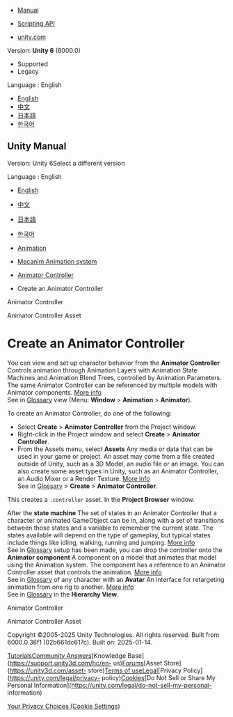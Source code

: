 [](https://docs.unity3d.com)

  * [Manual](../Manual/index.html)
  * [Scripting API](../ScriptReference/index.html)

  * [unity.com](https://unity.com/)

Version: **Unity 6** (6000.0)

  * Supported
  * Legacy

Language : English

  * [English](/Manual/AnimatorControllerCreation.html)
  * [中文](/cn/current/Manual/AnimatorControllerCreation.html)
  * [日本語](/ja/current/Manual/AnimatorControllerCreation.html)
  * [한국어](/kr/current/Manual/AnimatorControllerCreation.html)

[](https://docs.unity3d.com)

## Unity Manual

Version: Unity 6Select a different version

Language : English

  * [English](/Manual/AnimatorControllerCreation.html)
  * [中文](/cn/current/Manual/AnimatorControllerCreation.html)
  * [日本語](/ja/current/Manual/AnimatorControllerCreation.html)
  * [한국어](/kr/current/Manual/AnimatorControllerCreation.html)

  * [Animation](AnimationSection.html)
  * [Mecanim Animation system](AnimationOverview.html)
  * [Animator Controller](class-AnimatorController.html)
  * Create an Animator Controller

[](class-AnimatorController.html)

Animator Controller

[](Animator.html)

Animator Controller Asset

# Create an Animator Controller

You can view and set up character behavior from the **Animator Controller**
Controls animation through Animation Layers with Animation State Machines and
Animation Blend Trees, controlled by Animation Parameters. The same Animator
Controller can be referenced by multiple models with Animator components.
[More info](class-AnimatorController.html)  
See in [Glossary](Glossary.html#AnimatorController) view (Menu: **Window** >
**Animation** > **Animator**).

To create an Animator Controller, do one of the following:

  * Select **Create** > **Animator Controller** from the Project window.
  * Right-click in the Project window and select **Create** > **Animator Controller**.
  * From the Assets menu, select **Assets** Any media or data that can be used in your game or project. An asset may come from a file created outside of Unity, such as a 3D Model, an audio file or an image. You can also create some asset types in Unity, such as an Animator Controller, an Audio Mixer or a Render Texture. [More info](AssetWorkflow.html)  
See in [Glossary](Glossary.html#Asset) > **Create** > **Animator Controller**.

This creates a `.controller` asset. In the **Project Browser** window.

After the **state machine** The set of states in an Animator Controller that a
character or animated GameObject can be in, along with a set of transitions
between those states and a variable to remember the current state. The states
available will depend on the type of gameplay, but typical states include
things like idling, walking, running and jumping. [More
info](StateMachineBasics.html)  
See in [Glossary](Glossary.html#StateMachine) setup has been made, you can
drop the controller onto the **Animator component** A component on a model
that animates that model using the Animation system. The component has a
reference to an Animator Controller asset that controls the animation. [More
info](class-AnimatorController.html)  
See in [Glossary](Glossary.html#AnimatorComponent) of any character with an
**Avatar** An interface for retargeting animation from one rig to another.
[More info](ConfiguringtheAvatar.html)  
See in [Glossary](Glossary.html#Avatar) in the **Hierarchy View**.

[](class-AnimatorController.html)

Animator Controller

[](Animator.html)

Animator Controller Asset

Copyright ©2005-2025 Unity Technologies. All rights reserved. Built from
6000.0.36f1 (02b661dc617c). Built on: 2025-01-14.

[Tutorials](https://learn.unity.com/)[Community
Answers](https://answers.unity3d.com)[Knowledge
Base](https://support.unity3d.com/hc/en-
us)[Forums](https://forum.unity3d.com)[Asset Store](https://unity3d.com/asset-
store)[Terms of
use](https://docs.unity3d.com/Manual/TermsOfUse.html)[Legal](https://unity.com/legal)[Privacy
Policy](https://unity.com/legal/privacy-
policy)[Cookies](https://unity.com/legal/cookie-policy)[Do Not Sell or Share
My Personal Information](https://unity.com/legal/do-not-sell-my-personal-
information)

[Your Privacy Choices (Cookie Settings)](javascript:void\(0\);)

